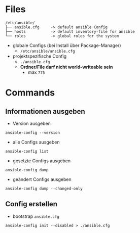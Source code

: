 # Files

```
/etc/ansible/
├── ansible.cfg     -> default ansible Config
├── hosts           -> default inventory-file for ansible
└── roles           -> global roles for the system
```

- globale Configs (bei Install über Package-Manager)
	- `/etc/ansible/ansible.cfg`
- projektspezifische Config
	- `./ansible.cfg`
	- **Ordner/File darf nicht world-writeable sein**
		- max `775`

# Commands

## Informationen ausgeben

- Version ausgeben

```
ansible-config --version
```

- alle Configs ausgeben

```
ansible-config list
```

- gesetzte Configs ausgeben

```
ansible-config dump
```

- geändert Configs ausgeben

```
ansible-config dump --changed-only
```

## Config erstellen

- bootstrap `ansible.cfg`

```
ansible-config init --disabled > ./ansible.cfg
```
